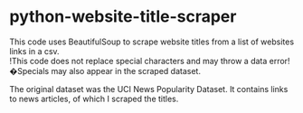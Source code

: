 # python-website-title-scraper
This code uses BeautifulSoup to scrape website titles from a list of websites links in a csv. 
<br>!This code does not replace special characters and may throw a data error! �Specials may also appear in the scraped dataset.

The original dataset was the UCI News Popularity Dataset. It contains links to news articles, of which I scraped the titles.
<br>
<title> tags are what's being scraped. If you want to change the HTML tag target, change line 10 ["titles"]. It can support multiple tags e.g. ["h1", "h2", "h3"].
<br><br>
lists.csv is a UTF-8 CSV, which does not work for the code. You will receive the error "No connection adapters were found for '%s'" % url." Just open the csv and save as a new normal csv. This is the complete list of links though. links_2.csv only contains part of the original dataset's links. The original (normal csv) list will throw special character errors with my code, so I ran in chunks [1].
<br><br>
links_2.csv is a normal csv with relevant website links. It should contain the list of links to be used by the code.
<br><br>
links_3.csv is the csv where all the scraped titles will be added to so my links_3.csv file obviously already has scraped content. Data is added to the csv by appending so it won't overwrite the content that's already in the csv. The output is written into one row where each title is a new column. If you want it to be one column, you can transpose it in excel (For code, maybe try pandas transpose()?).
<br><br>
final_titles is the list of news articles titles from the UCI News Popularity Dataset.
<br><br>
This was the first step of my group data analysis project (name: clickbait popularity project).
  
 
  
  
<br><br><br>
[1] If you run the original dataset, it will throw an error at line 9080: 'UnicodeEncodeError: 'gbk' codec can't encode character '\xe4' in position 28: illegal multibyte sequence.' This is due to a "ä" character in the title. I just manually copied the title into the final excel. It took me 5140 seconds to run 9080 lines of the News Popularity Dataset before it threw an error. I didn't want to run it again so I just copied all the outputted scraped titles, text replaced the HTML tags[2], and pasted it into an excel.
<br>EDIT: errors: 9080 "ä", 11373 "ö", 11409 "ä", 11588 "ö", 17036 '\xa0', 18122 '\xa0', 19937 '\xa0', 23152 '\xf1'
<br>EDIT: I didn't realize there are so few special characters not accepted by this code. Might be an easy fix by writing code to replace the '\xe4','\xa0', etc. (try .decode('iso-8859-1') or .encode('utf-8')?)
  
[2] The final csv will have HTML tags around the titles. I tried .replace and .get_text(), but they were giving errors; the errors were most likely due to the title being saved as a class 'bs4.element.ResultSet.' I didn't need a complete polished result in one go so I took a shortcut. Fastest way is to just run it through a text replacing website e.g. http://www.unit-conversion.info/texttools/replace-text/. Run it twice as you have to remove the beginning and closing tag separately.

[3] For large datasets like I had: if the code throws an error, just copy all the outputs, text replace it, and paste it in an excel. Just manually retrive the title that threw an error. There's no need to waste time running it again.
